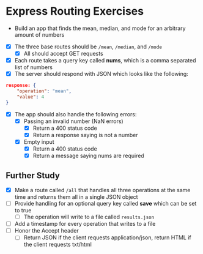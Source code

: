 # Express Routing Exercises

- Build an app that finds the mean, median, and mode for an arbitrary amount of numbers
- [x] The three base routes should be `/mean`, `/median`, and `/mode`
  - [x] All should accept GET requests
- [x] Each route takes a query key called **nums**, which is a comma separated list of numbers
- [x] The server should respond with JSON which looks like the following:

```JSON
response: {
    "operation": "mean",
    "value": 4
}
```

- [x] The app should also handle the following errors:
  - [x] Passing an invalid number (NaN errors)
    - [x] Return a 400 status code
    - [x] Return a response saying <x> is not a number
  - [x] Empty input
    - [x] Return a 400 status code
    - [x] Return a message saying nums are required

## Further Study

- [x] Make a route called `/all` that handles all three operations at the same time and returns them all in a single JSON object
- [ ] Provide handling for an optional query key called **save** which can be set to true
  - [ ] The operation will write to a file called `results.json`
- [ ] Add a timestamp for every operation that writes to a file
- [ ] Honor the Accept header
  - [ ] Return JSON if the client requests application/json, return HTML if the client requests txt/html
